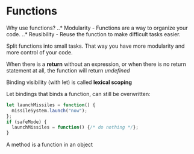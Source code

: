 # Functions
Why use functions?
..* Modularity - Functions are a way to organize your code.
..* Reusibility - Reuse the function to make difficult tasks easier.

Split functions into small tasks. That way you have more modularity and more control of your code.

When there is a **return** without an expression, or when there is no return statement at all, the function will return *undefined*

Binding visibility (with let) is called **lexical scoping**

Let bindings that binds a function, can still be overwritten:
```javascript
let launchMissiles = function() {
  missileSystem.launch("now");
};
if (safeMode) {
  launchMissiles = function() {/* do nothing */};
}
```

A method is a function in an object
